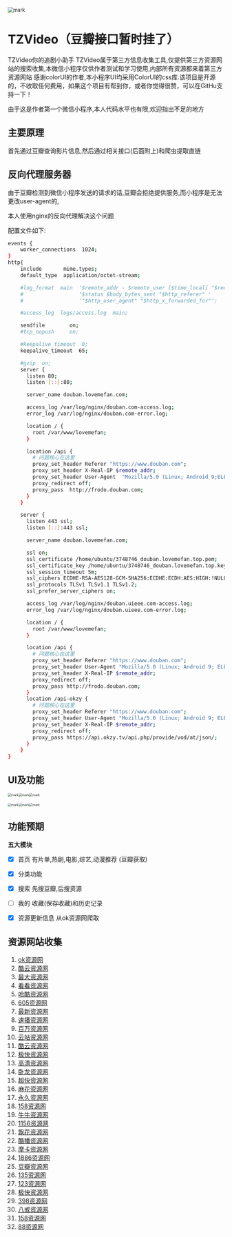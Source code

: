 <img src="http://pan-lovemefan.oss-cn-shenzhen.aliyuncs.com/blog/20201019/170546203.png" alt="mark" style="zoom:80%;" />
<br>

# TZVideo（豆瓣接口暂时挂了）

TZVideo你的追剧小助手
TZVideo属于第三方信息收集工具,仅提供第三方资源网站的搜索收集,本微信小程序仅供作者测试和学习使用,内部所有资源都来着第三方资源网站
感谢colorUI的作者,本小程序UI均采用ColorUI的css库.该项目是开源的，不收取任何费用，如果这个项目有帮到你，或者你觉得很赞，可以在GitHu支持一下！

由于这是作者第一个微信小程序,本人代码水平也有限,欢迎指出不足的地方

## 主要原理

首先通过豆瓣查询影片信息,然后通过相关接口(后面附上)和爬虫提取直链

## 反向代理服务器

由于豆瓣检测到微信小程序发送的请求的话,豆瓣会拒绝提供服务,而小程序是无法更改user-agent的,

本人使用nginx的反向代理解决这个问题

配置文件如下:

```bash
events {
    worker_connections  1024;
}
http{
    include       mime.types;
    default_type  application/octet-stream;

    #log_format  main  '$remote_addr - $remote_user [$time_local] "$request" '
    #                  '$status $body_bytes_sent "$http_referer" '
    #                  '"$http_user_agent" "$http_x_forwarded_for"';

    #access_log  logs/access.log  main;

    sendfile        on;
    #tcp_nopush     on;

    #keepalive_timeout  0;
    keepalive_timeout  65;

    #gzip  on;
	server {
	  listen 80;
	  listen [::]:80;

	  server_name douban.lovemefan.com;

	  access_log /var/log/nginx/douban.com-access.log;
	  error_log /var/log/nginx/douban.com-error.log;

	  location / {
		root /var/www/lovemefan;
	  }

	  location /api {
		# 问题核心在这里
		proxy_set_header Referer "https://www.douban.com";
		proxy_set_header X-Real-IP $remote_addr;
		proxy_set_header User-Agent  "Mozilla/5.0 (Linux; Android 9;ELE-AL00 Build/HUAWEIELE-AL0001; wv) AppleWebKit/537.36 (KHTML, like Gecko) Version/4.0 Chrome/67.0.3396.87 XWEB/1168 MMWEBSDK/191201 Mobile Safari/537.36 MMWEBID/873 MicroMessenger/7.0.10.1580(0x27000AFE) Process/tools NetType/WIFI Language/zh_CN ABI/arm64";
		proxy_redirect off;
		proxy_pass  http://frodo.douban.com;
	  }
	}

	server {
	  listen 443 ssl;
	  listen [::]:443 ssl;

	  server_name douban.lovemefan.com;

	  ssl on;
	  ssl_certificate /home/ubuntu/3748746_douban.lovemefan.top.pem;
	  ssl_certificate_key /home/ubuntu/3748746_douban.lovemefan.top.key;
	  ssl_session_timeout 5m;
	  ssl_ciphers ECDHE-RSA-AES128-GCM-SHA256:ECDHE:ECDH:AES:HIGH:!NULL:!aNULL:!MD5:!ADH:!RC4;
	  ssl_protocols TLSv1 TLSv1.1 TLSv1.2;
	  ssl_prefer_server_ciphers on;

	  access_log /var/log/nginx/douban.uieee.com-access.log;
	  error_log /var/log/nginx/douban.uieee.com-error.log;

	  location / {
		root /var/www/lovemefan;
	  }

	  location /api {
		# 问题核心在这里
		proxy_set_header Referer "https://www.douban.com";
		proxy_set_header User-Agent "Mozilla/5.0 (Linux; Android 9; ELE-AL00 Build/HUAWEIELE-AL0001; wv) AppleWebKit/537.36 (KHTML, like Gecko) Version/4.0 Chrome/67.0.3396.87 XWEB/1168 MMWEBSDK/191201 Mobile Safari/537.36 MMWEBID/873 MicroMessenger/7.0.10.1580(0x27000AFE) Process/tools NetType/WIFI Language/zh_CN ABI/arm64";
		proxy_set_header X-Real-IP $remote_addr;
		proxy_redirect off;
		proxy_pass http://frodo.douban.com;
	  }
	  location /api-okzy {
		# 问题核心在这里
		proxy_set_header Referer "https://www.douban.com";
		proxy_set_header User-Agent "Mozilla/5.0 (Linux; Android 9; ELE-AL00 Build/HUAWEIELE-AL0001; wv) AppleWebKit/537.36 (KHTML, like Gecko) Version/4.0 Chrome/67.0.3396.87 XWEB/1168 MMWEBSDK/191201 Mobile Safari/537.36 MMWEBID/873 MicroMessenger/7.0.10.1580(0x27000AFE) Process/tools NetType/WIFI Language/zh_CN ABI/arm64";
		proxy_set_header X-Real-IP $remote_addr;
		proxy_redirect off;
		proxy_pass https://api.okzy.tv/api.php/provide/vod/at/json/;
	  }
	}
}

```





## UI及功能

<img src="http://pan-lovemefan.oss-cn-shenzhen.aliyuncs.com/blog/20201019/154039165.jpg" alt="mark" style="zoom: 50%;" /><img src="http://pan-lovemefan.oss-cn-shenzhen.aliyuncs.com/blog/20201019/154124660.jpg" alt="mark" style="zoom:50%;" /><img src="http://pan-lovemefan.oss-cn-shenzhen.aliyuncs.com/blog/20201019/154752201.jpg" alt="mark" style="zoom:50%;" />

<img src="http://pan-lovemefan.oss-cn-shenzhen.aliyuncs.com/blog/20201019/154832377.jpg" alt="mark" style="zoom:50%;" /><img src="http://pan-lovemefan.oss-cn-shenzhen.aliyuncs.com/blog/20201019/154848531.jpg" alt="mark" style="zoom:50%;" /><img src="http://pan-lovemefan.oss-cn-shenzhen.aliyuncs.com/blog/20201019/155157640.png" alt="mark" style="zoom:50%;" />

## 功能预期



**五大模块**

- [x] 首页 有片单,热剧,电影,综艺,动漫推荐 (豆瓣获取)

- [x] 分类功能

- [x] 搜索 先搜豆瓣,后搜资源

- [ ] 我的   收藏(保存收藏)和历史记录

- [x] 资源更新信息  从ok资源网爬取 

## 资源网站收集
1.  [ok资源网](https://www.okzyw.com)
2.  [酷云资源网](http://www.kuyunzyw.tv)
3.  [最大资源网](http://www.zuidazy2.net)
4.  [看看资源网](http://www.kuyunzyw.tv)
5.  [哈酷资源网](http://www.666zy.com)
6.  [605资源网](http://www.765zy.com)
7.  [最新资源网](http://www.zuixinzy.cc)
8.  [速播资源网](https://www.subo8988.com)
9.  [百万资源网](http://www.baiwanzy.com)
10.  [云站资源网](http://www.zy.itono.cn)
11.  [酷云资源网](http://www.123ku.com)
12.  [极快资源网](https://www.jikzy.com)
13.  [高清资源网](http://www.gaoqingzy.com)
14.  [卧龙资源网](http://www.wolongzy.net)
15.  [超快资源网](http://265zy.cc)
16.  [麻花资源网](http://www.mahuazy.net)
17.  [永久资源网](http://www.yongjiuzy1.com)
18.  [158资源网](http://www.158zyz.com)
19.  [牛牛资源网](http://niuniuzy.com)
20.  [1156资源网](http://www.1156zy.net)
21.  [飘花资源网](https://www.xinpianzy.com)
22.  [酷播资源网](http://www.kubozy.net)
23.  [摩卡资源网](https://mokazy.com)
24.  [1886资源网](http://www.1886zy.net)
25.  [豆瓣资源网](http://douban666.com)
26.  [135资源网](http://135zy0.com)
27.  [123资源网](http://www.123ku.com)
28.  [极快资源网](https://www.jikzy.com)
29.  [398资源网](https://398zyz.com)
30.  [八戒资源网](http://bajiezy.cc)
31.  [158资源网](http://www.158zyz.com)
32.  [88资源网](http://www.88zyw.net)


